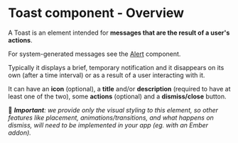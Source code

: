 # Toast component - Overview

A Toast is an element intended for **messages that are the result of a user's actions**.

For system-generated messages see the [Alert](/components/alert/01_overview/) component.

Typically it displays a brief, temporary notification and it disappears on its own (after a time interval) or as a result of a user interacting with it.

It can have an **icon** (optional), a **title** and/or **description** (required to have at least one of the two), some **actions** (optional) and a **dismiss/close** button.

🚨 _**Important**: we provide only the visual styling to this element, so other features like placement, animations/transitions, and what happens on dismiss, will need to be implemented in your app (eg. with an Ember addon)._